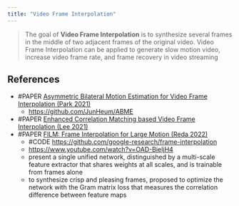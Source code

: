 ```yaml
---
title: "Video Frame Interpolation"
---
```


> The goal of **Video Frame Interpolation** is to synthesize several frames in the middle of two adjacent frames of the original video. Video Frame Interpolation can be applied to generate slow motion video, increase video frame rate, and frame recovery in video streaming

## References
- #PAPER [Asymmetric Bilateral Motion Estimation for Video Frame Interpolation (Park 2021)](https://arxiv.org/abs/2108.06815)
	- https://github.com/JunHeum/ABME
- #PAPER [Enhanced Correlation Matching based Video Frame Interpolation (Lee 2021)](https://arxiv.org/abs/2111.08869v1)
- #PAPER [FILM: Frame Interpolation for Large Motion (Reda 2022)](https://arxiv.org/abs/2202.04901v2)
	- #CODE https://github.com/google-research/frame-interpolation
	- https://www.youtube.com/watch?v=OAD-BieIjH4
	- present a single unified network, distinguished by a multi-scale feature extractor that shares weights at all scales, and is trainable from frames alone
	- to synthesize crisp and pleasing frames, proposed to optimize the network with the Gram matrix loss that measures the correlation difference between feature maps